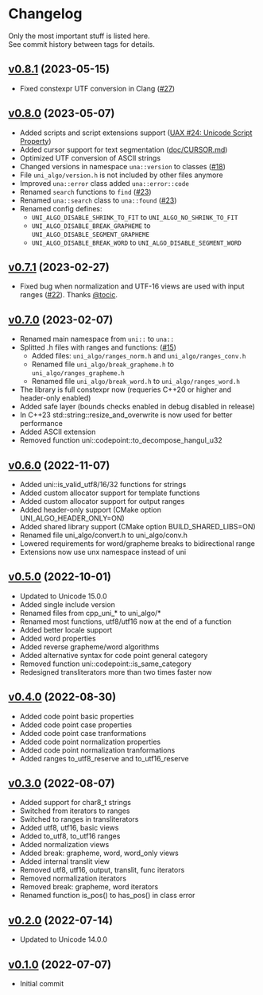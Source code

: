 # Changelog
Only the most important stuff is listed here.<br>
See commit history between tags for details.

## [v0.8.1](https://github.com/uni-algo/uni-algo/tree/v0.8.0) (2023-05-15)
- Fixed constexpr UTF conversion in Clang ([#27](https://github.com/uni-algo/uni-algo/issues/27))

## [v0.8.0](https://github.com/uni-algo/uni-algo/tree/v0.8.0) (2023-05-07)
- Added scripts and script extensions support ([UAX #24: Unicode Script Property](https://www.unicode.org/reports/tr24))
- Added cursor support for text segmentation ([doc/CURSOR.md](doc/CURSOR.md))
- Optimized UTF conversion of ASCII strings
- Changed versions in namespace `una::version` to classes ([#18](https://github.com/uni-algo/uni-algo/issues/18))
- File `uni_algo/version.h` is not included by other files anymore
- Improved `una::error` class added `una::error::code`
- Renamed `search` functions to `find` ([#23](https://github.com/uni-algo/uni-algo/issues/23))
- Renamed `una::search` class to `una::found` ([#23](https://github.com/uni-algo/uni-algo/issues/23))
- Renamed config defines:
  - `UNI_ALGO_DISABLE_SHRINK_TO_FIT` to `UNI_ALGO_NO_SHRINK_TO_FIT`
  - `UNI_ALGO_DISABLE_BREAK_GRAPHEME` to `UNI_ALGO_DISABLE_SEGMENT_GRAPHEME`
  - `UNI_ALGO_DISABLE_BREAK_WORD` to `UNI_ALGO_DISABLE_SEGMENT_WORD`

## [v0.7.1](https://github.com/uni-algo/uni-algo/tree/v0.7.1) (2023-02-27)
- Fixed bug when normalization and UTF-16 views are used with input ranges ([#22](https://github.com/uni-algo/uni-algo/issues/22)). Thanks [@tocic](https://github.com/tocic).

## [v0.7.0](https://github.com/uni-algo/uni-algo/tree/v0.7.0) (2023-02-07)
- Renamed main namespace from `uni::` to `una::`
- Splitted .h files with ranges and functions: ([#15](https://github.com/uni-algo/uni-algo/issues/15))
  - Added files: `uni_algo/ranges_norm.h` and `uni_algo/ranges_conv.h`
  - Renamed file `uni_algo/break_grapheme.h` to `uni_algo/ranges_grapheme.h`
  - Renamed file `uni_algo/break_word.h` to `uni_algo/ranges_word.h`
- The library is full constexpr now (requeries C++20 or higher and header-only enabled)
- Added safe layer (bounds checks enabled in debug disabled in release)
- In C++23 std::string::resize_and_overwrite is now used for better performance
- Added ASCII extension
- Removed function uni::codepoint::to_decompose_hangul_u32

## [v0.6.0](https://github.com/uni-algo/uni-algo/tree/v0.6.0) (2022-11-07)
- Added uni::is_valid_utf8/16/32 functions for strings
- Added custom allocator support for template functions
- Added custom allocator support for output ranges
- Added header-only support (CMake option UNI_ALGO_HEADER_ONLY=ON)
- Added shared library support (CMake option BUILD_SHARED_LIBS=ON)
- Renamed file uni_algo/convert.h to uni_algo/conv.h
- Lowered requirements for word/grapheme breaks to bidirectional range
- Extensions now use unx namespace instead of uni

## [v0.5.0](https://github.com/uni-algo/uni-algo/tree/v0.5.0) (2022-10-01)
- Updated to Unicode 15.0.0
- Added single include version
- Renamed files from cpp_uni_* to uni_algo/*
- Renamed most functions, utf8/utf16 now at the end of a function
- Added better locale support
- Added word properties
- Added reverse grapheme/word algorithms
- Added alternative syntax for code point general category
- Removed function uni::codepoint::is_same_category
- Redesigned transliterators more than two times faster now

## [v0.4.0](https://github.com/uni-algo/uni-algo/tree/v0.4.0) (2022-08-30)
- Added code point basic properties
- Added code point case properties
- Added code point case tranformations
- Added code point normalization properties
- Added code point normalization tranformations
- Added ranges to_utf8_reserve and to_utf16_reserve

## [v0.3.0](https://github.com/uni-algo/uni-algo/tree/v0.3.0) (2022-08-07)
- Added support for char8_t strings
- Switched from iterators to ranges
- Switched to ranges in transliterators
- Added utf8, utf16, basic views
- Added to_utf8, to_utf16 ranges
- Added normalization views
- Added break: grapheme, word, word_only views
- Added internal translit view
- Removed utf8, utf16, output, translit, func iterators
- Removed normalization iterators
- Removed break: grapheme, word iterators
- Renamed function is_pos() to has_pos() in class error

## [v0.2.0](https://github.com/uni-algo/uni-algo/tree/v0.2.0) (2022-07-14)
- Updated to Unicode 14.0.0

## [v0.1.0](https://github.com/uni-algo/uni-algo/tree/v0.1.0) (2022-07-07)
- Initial commit

